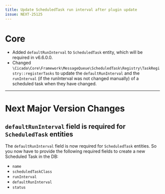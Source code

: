 ```yaml
---
title: Update ScheduledTask run interval after plugin update
issue: NEXT-25125
---
```

# Core
* Added `defaultRunInterval` to `ScheduledTask` entity, which will be required in v6.6.0.0.
* Changed `\Cicada\Core\Framework\MessageQueue\ScheduledTask\Registry\TaskRegistry::registerTasks` to update the `defaultRunInterval` and the `runInterval` (if the runInterval was not changed manually) of a scheduled task when they have changed.
___
# Next Major Version Changes
## `defaultRunInterval` field is required for `ScheduledTask` entities

The `defaultRunInterval` field is now required for `ScheduledTask` entities. So you now have to provide the following required fields to create a new Scheduled Task in the DB:
* `name`
* `scheduledTaskClass`
* `runInterval`
* `defaultRunInterval`
* `status`
